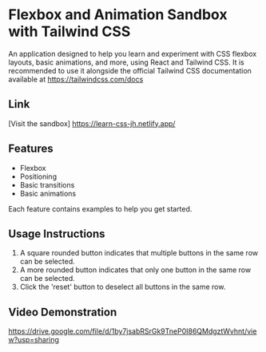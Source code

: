 # Flexbox and Animation Sandbox with Tailwind CSS
An application designed to help you learn and experiment with CSS flexbox layouts, basic animations, and more, using React and Tailwind CSS. It is recommended to use it alongside the official Tailwind CSS documentation available at https://tailwindcss.com/docs

## Link
[Visit the sandbox] https://learn-css-jh.netlify.app/

## Features

- Flexbox
- Positioning
- Basic transitions
- Basic animations

Each feature contains examples to help you get started.

## Usage Instructions

1. A square rounded button indicates that multiple buttons in the same row can be selected.
2. A more rounded button indicates that only one button in the same row can be selected.
3. Click the 'reset' button to deselect all buttons in the same row.

## Video Demonstration
https://drive.google.com/file/d/1by7jsabRSrGk9TneP0I86QMdgztWvhnt/view?usp=sharing
